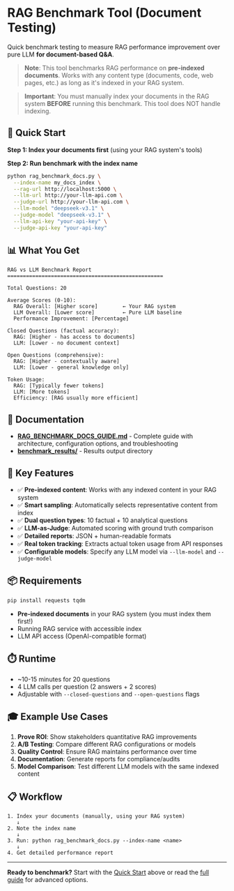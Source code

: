 # RAG Benchmark Tool (Document Testing)

Quick benchmark testing to measure RAG performance improvement over pure LLM **for document-based Q&A**.

> **Note**: This tool benchmarks RAG performance on **pre-indexed documents**. Works with any content type (documents, code, web pages, etc.) as long as it's indexed in your RAG system.

> **Important**: You must manually index your documents in the RAG system **BEFORE** running this benchmark. This tool does NOT handle indexing.

## 🚀 Quick Start

**Step 1: Index your documents first** (using your RAG system's tools)

**Step 2: Run benchmark with the index name**
```bash
python rag_benchmark_docs.py \
  --index-name my_docs_index \
  --rag-url http://localhost:5000 \
  --llm-url http://your-llm-api.com \
  --judge-url http://your-llm-api.com \
  --llm-model "deepseek-v3.1" \
  --judge-model "deepseek-v3.1" \
  --llm-api-key "your-api-key" \
  --judge-api-key "your-api-key"
```

## 📊 What You Get

```
RAG vs LLM Benchmark Report
==================================================

Total Questions: 20

Average Scores (0-10):
  RAG Overall: [Higher score]        ← Your RAG system
  LLM Overall: [Lower score]         ← Pure LLM baseline
  Performance Improvement: [Percentage]

Closed Questions (factual accuracy):
  RAG: [Higher - has access to documents]
  LLM: [Lower - no document context]

Open Questions (comprehensive):
  RAG: [Higher - contextually aware]
  LLM: [Lower - general knowledge only]

Token Usage:
  RAG: [Typically fewer tokens]
  LLM: [More tokens]
  Efficiency: [RAG usually more efficient]
```

## 📖 Documentation

- **[RAG_BENCHMARK_DOCS_GUIDE.md](./RAG_BENCHMARK_DOCS_GUIDE.md)** - Complete guide with architecture, configuration options, and troubleshooting
- **[benchmark_results/](../benchmark_results/)** - Results output directory

## 🎯 Key Features

- ✅ **Pre-indexed content**: Works with any indexed content in your RAG system
- ✅ **Smart sampling**: Automatically selects representative content from index
- ✅ **Dual question types**: 10 factual + 10 analytical questions
- ✅ **LLM-as-Judge**: Automated scoring with ground truth comparison
- ✅ **Detailed reports**: JSON + human-readable formats
- ✅ **Real token tracking**: Extracts actual token usage from API responses
- ✅ **Configurable models**: Specify any LLM model via `--llm-model` and `--judge-model`

## 📦 Requirements

```bash
pip install requests tqdm
```

- **Pre-indexed documents** in your RAG system (you must index them first!)
- Running RAG service with accessible index
- LLM API access (OpenAI-compatible format)

## ⏱️ Runtime

- ~10-15 minutes for 20 questions
- 4 LLM calls per question (2 answers + 2 scores)
- Adjustable with `--closed-questions` and `--open-questions` flags

## 🎓 Example Use Cases

1. **Prove ROI**: Show stakeholders quantitative RAG improvements
2. **A/B Testing**: Compare different RAG configurations or models
3. **Quality Control**: Ensure RAG maintains performance over time
4. **Documentation**: Generate reports for compliance/audits
5. **Model Comparison**: Test different LLM models with the same indexed content

## 📋 Workflow

```
1. Index your documents (manually, using your RAG system)
   ↓
2. Note the index name
   ↓
3. Run: python rag_benchmark_docs.py --index-name <name>
   ↓
4. Get detailed performance report
```

---

**Ready to benchmark?** Start with the [Quick Start](#-quick-start) above or read the [full guide](./RAG_BENCHMARK_DOCS_GUIDE.md) for advanced options.
